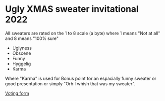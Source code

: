 
# Ugly XMAS sweater invitational 2022

All sweaters are rated on the 1 to 8 scale (a byte) where 1 means "Not at all" and 8 means "100% sure"

- Uglyness
- Obscene
- Funny
- Hyggelig
- Karma

Where "Karma" is used for Bonus point for an espacially funny sweater or good presentation or simply "Orh I whish that was my sweater".

[Voting form](https://forms.gle/YqPYJ2nm4davkdRn7)
